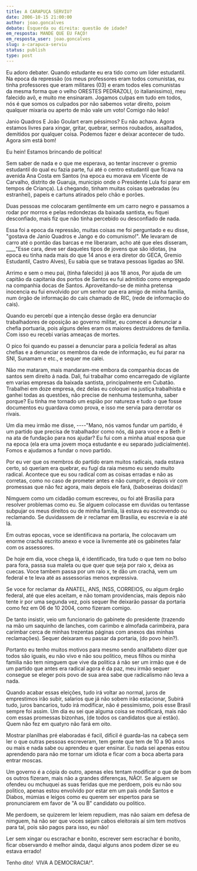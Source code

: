```yaml
---
title: A CARAPUÇA SERVIU?
date: 2006-10-15 21:00:00
author: joao.goncalves
debate: Esquerda ou direita: questão de idade?
em_resposta: MANDE QUE EU FAÇO!
em_resposta_user: joao.goncalves
slug: a-carapuca-serviu
status: publish 
type: post
---
```


Eu adoro debater. Quando estudante eu era tido como um lider estudantil. Na epoca da repressão (os meus professores eram todos comunistas, eu tinha professores que eram militares (03) e eram todos eles comunistas da mesma forma que o velho ORESTES PEDRAZOLI, (o italianissimo), meu falecido avô, e muito me ensinaram. Jogamos culpas em tudo em todos, nós é que somos os culpados por não sabemos votar direito, poism qualquer mixaria ou aperto de mão vale um voto! Comigo não leão!


Janio Quadros E João Goulart eram péssimos? Eu não achava. Agora estamos livres para xingar, gritar, quebrar, sermos roubados, assaltados, demitidos por qualquer coisa. Podemos fazer e deixar acontecer de tudo. Agora sim está bom!


Eu hein! Estamos brincando de politica!


Sem saber de nada e o que me esperava, ao tentar inscrever o gremio estudantil do qual eu fazia parte, fui até o centro estudantil que ficava na avenida Ana Costa em Santos (na epoca eu morava em Vicente de Carvalho, distrito de Guaruja, municipio onde o Presidente Lula foi parar em tempos de Criança). Lá chegando, tinham muitas coisas quebradas (eu estranhei), papeis e cartuns atirados pelo chão e porões.


Duas pessoas me colocaram gentilmente em um carro negro e passamos a rodar por morros e pelas redondezas da baixada santista, eu fiquei desconfiado, mais fiz que não tinha percebido ou desconfiado de nada.


Essa foi a epoca da repressão, muitas coisas me foi perguntado e eu disse, "gostava de Janio Quadros e Jango e do comunismo!". Me levaram de carro até o pontão das barcas e me liberaram, acho até que eles disseram, \_\_\_\_"Esse cara, deve ser daqueles tipos de jovens que são idiotas, (na epoca eu tinha nada mais do que 14 anos e era diretor do GECA, Gremio Estudantil, Castro Alves), Eu sabia que se tratava pessoas ligadas ao SNI.


Arrimo e sem o meu pai, (tinha falecido) já aos 18 anos, Por ajuda de um capitão da capitania dos portos de Santos eu fui admitido como empregado na companhia docas de Santos. Aproveitando-se de minha pretensa inocencia eu fui envolvido por um senhor que era amigo de minha familia, num órgão de informação do cais chamado de RIC, (rede de informação do cais).


Quando eu percebí que a intenção desse órgão era denunciar trabalhadores de oposição ao governo militar, eu comecei a denunciar a chefia portuaria, pois alguns deles eram os maiores destruidores de familia. Com isso eu recebi varias ameaças de mortes. 


O pico foi quando eu passei a denunciar para a policia federal as altas chefias e a denunciar os membros da rede de informação, eu fui parar na SNI, Sunamam e etc., e sequer me calei.


Não me mataram, mais mandaram-me embora da companhia docas de santos sem direito á nada. Dali, fui trabalhar como encarregado de vigilante em varias empresas da baixada santista, principalmente em Cubatão. Trabalhei em doze empresa, dez delas eu coloquei na justiça trabalhista e ganhei todas as questões, não precise de nenhuma testemunha, saber porque? Eu tinha me tornado um espião por natureza e tudo o que fosse documentos eu guardava como prova, e isso me servia para derrotar os rivais.


Um dia meu irmão me disse, ----"Mano, nós vamos fundar um partido, é um partido que precisa de trabalhador como nós, dá para voce e a Beth ir na ata de fundação para nos ajudar? Eu fui com a minha atual esposa que na epoca (ela era uma jovem moça estudante e eu separado judicialmente). Fomos e ajudamos a fundar o novo partido. 


Por eu ver que os membros do partido eram muitos radicais, nada estava certo, só queriam era quebrar, eu fugí da raia mesmo eu sendo muito radical. Acontece que eu sou radical com as coisas erradas e não as corretas, como no caso de prometer antes e não cumprir, e depois vir com promessas que não fez agora, mais depois ele fará, (baboseiras doidas)!


Nimguem como um cidadão comum escreveu, ou foi até Brasilia para resolver problemas como eu. Se alguem colocasse em duvidas ou tentasse subpujar os meus direitos ou de minha familia, lá estava eu escrevendo ou reclamando. Se duvidassem de ir reclamar em Brasilia, eu escrevia e ia até lá.


Em outras epocas, voce se identificava na portaria, lhe colocavam um enorme crachá escrito anexo e voce ia livremente até os gabinetes falar com os assessores.


De hoje em dia, voce chega lá, é identificado, tira tudo o que tem no bolso para fora, passa sua maleta ou que quer que seja por raio x, deixa as cuecas. Voce tambem passa por um raio x, te dão um crachá, vem um federal e te leva até as assessorias menos expressiva.


Se voce for reclamar da ANATEL, ANS, INSS, CORREIOS, ou algum órgão federal, até que eles aceitam, e não tomam providencias, mais depois não tente ir por uma segunda vez, pois sequer lhe deixarão passar da portaria como fez em 06 de 10 2004, como fizeram comigo.


De tanto insistir, veio um funcionario do gabinete do presidente (trazendo na mão um saquinho de lanches, com carimbo e almofada carimbeira, para carimbar cerca de minhas trezentas páginas com anexos das minhas reclamações). Sequer deixaram eu passar da portaria, (do povo hein?).


Portanto eu tenho muitos motivos para mesmo sendo analfabeto dizer que todos são iguais, eu não vivo e não sou politico, meus filhos ou minha familia não tem nimguem que vive da politica á não ser um irmão que é de um partido que antes era radical agora é da paz, meu irmão sequer consegue se eleger pois povo de sua area sabe que radicalismo não leva a nada.


Quando acabar essas eleições, tudo irá voltar ao normal, juros de emprestimos irão subir, salarios que já não sobem irão estacionar, Subirá tudo, juros bancarios, tudo irá modificar, não é pessimismo, pois esse Brasil sempre foi assim. Um dia eu sei que alguma coisa se modificará, mais não com essas promessas bizonhas, (de todos os candidatos que aí estão). Quem não fez em quatyro não fará em oito.


Mostrar planilhas pré elaboradas é facil, dificil é guarda-las na cabeça sem ler o que outras pessoas escreveram, tem gente que tem de 10 a 90 anos ou mais e nada sabe ou aprendeu e quer ensinar. Eu nada sei apenas estou aprendendo para não me tornar um idiota e ficar com a boca aberta para entrar moscas.


Um governo é a cópia do outro, apenas eles tentam modificar o que de bom os outros fizeram, mais não a grandes diferenças, NÃO!. Se alguem se ofendeu ou mchuquei as suas feridas que me perdoem, pois eu não sou politico, apenas estou envolvido por estar em um país onde Santos e Diabos, múmias e leigos como eu querem ser espertos para se pronunciarem em favor de "A ou B" candidato ou politico.


Me perdoem, se quizerem ler leiem repudiem, mas não saiam em defesa de nimguem, há não ser que voces sejam cabos eleitorais aí sim tem motivos para tal, pois são pagos para isso, eu não!


Ler sem xingar ou escrachar e bonito, escrever sem escrachar é bonito, ficar observando é melhor ainda, daqui alguns anos podem dizer se eu estava errado!


Tenho dito!  VIVA A DEMOCRACIA!".


 


